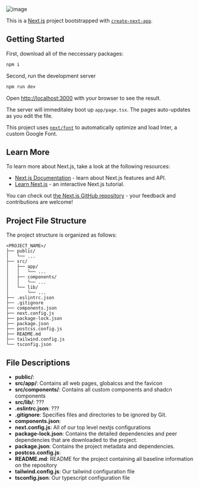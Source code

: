 ![image](https://github.com/sachidumaleesha/shadcn-dashboard/assets/45502921/e14d0957-4216-4754-961c-c9ab1e0b0cbd)

This is a [Next.js](https://nextjs.org/) project bootstrapped with [`create-next-app`](https://github.com/vercel/next.js/tree/canary/packages/create-next-app).

## Getting Started

First, download all of the neccessary packages:

```bash
npm i
```

Second, run the development server

```bash
npm run dev
```

Open [http://localhost:3000](http://localhost:3000) with your browser to see the result.

The server will immeditaley boot up `app/page.tsx`. The pages auto-updates as you edit the file.

This project uses [`next/font`](https://nextjs.org/docs/basic-features/font-optimization) to automatically optimize and load Inter, a custom Google Font.

## Learn More

To learn more about Next.js, take a look at the following resources:

- [Next.js Documentation](https://nextjs.org/docs) - learn about Next.js features and API.
- [Learn Next.js](https://nextjs.org/learn) - an interactive Next.js tutorial.

You can check out [the Next.js GitHub repository](https://github.com/vercel/next.js/) - your feedback and contributions are welcome!

## Project File Structure

The project structure is organized as follows:

```
<PROJECT_NAME>/
├── public/
│   └── ...
├── src/
│   ├── app/
│   │   └── ...
│   ├── components/
│   │   └── ...
│   └── lib/
│       └── ...
├── .eslintrc.json
├── .gitignore
├── components.json
├── next.config.js
├── package-lock.json
├── package.json
├── postcss.config.js
├── README.md
├── tailwind.config.js
└── tsconfig.json
```

## File Descriptions

- **public/**:
- **src/app/**: Contains all web pages, globalcss and the favicon
- **src/components/**: Contains all custom components and shadcn components
- **src/lib/**: ???
- **.eslintrc.json**: ???
- **.gitignore**: Specifies files and directories to be ignored by Git.
- **components.json**:
- **next.config.js**: All of our top level nextjs configurations
- **package-lock.json**: Contains the detailed dependencies and peer dependencies that are downloaded to the project.
- **package.json**: Contains the project metadata and dependencies.
- **postcss.config.js**:
- **README.md**: README for the project containing all baseline information on the repository
- **tailwind.config.js**: Our tailwind configuration file
- **tsconfig.json**: Our typescript configuration file
